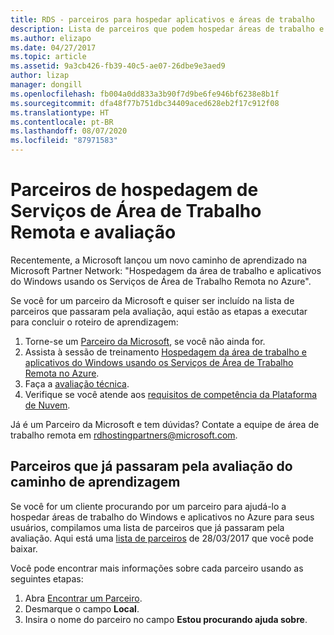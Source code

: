 ```yaml
---
title: RDS - parceiros para hospedar aplicativos e áreas de trabalho
description: Lista de parceiros que podem hospedar áreas de trabalho e aplicativos usando o RDS.
ms.author: elizapo
ms.date: 04/27/2017
ms.topic: article
ms.assetid: 9a3cb426-fb39-40c5-ae07-26dbe9e3aed9
author: lizap
manager: dongill
ms.openlocfilehash: fb004a0dd833a3b90f7d9be6fe946bf6238e8b1f
ms.sourcegitcommit: dfa48f77b751dbc34409aced628eb2f17c912f08
ms.translationtype: HT
ms.contentlocale: pt-BR
ms.lasthandoff: 08/07/2020
ms.locfileid: "87971583"
---
```

# <a name="remote-desktop-services-hosting-partners-and-assessment"></a>Parceiros de hospedagem de Serviços de Área de Trabalho Remota e avaliação

Recentemente, a Microsoft lançou um novo caminho de aprendizado na Microsoft Partner Network: "Hospedagem da área de trabalho e aplicativos do Windows usando os Serviços de Área de Trabalho Remota no Azure".

Se você for um parceiro da Microsoft e quiser ser incluído na lista de parceiros que passaram pela avaliação, aqui estão as etapas a executar para concluir o roteiro de aprendizagem:

1. Torne-se um [Parceiro da Microsoft](https://partner.microsoft.com/), se você não ainda for.
2. Assista à sessão de treinamento [Hospedagem da área de trabalho e aplicativos do Windows usando os Serviços de Área de Trabalho Remota no Azure](https://mspartnerlp.partner.microsoft.com/LearningPath/LearningPath/DLPaths?trackId=2915&rowId=3603).
3. Faça a [avaliação técnica](https://mspartnerlp.partner.microsoft.com/LearningPath/LearningPath/DLPaths?trackId=1660&rowId=2220&trackPathId=9871).
4. Verifique se você atende aos [requisitos de competência da Plataforma de Nuvem](https://partner.microsoft.com/membership/cloud-platform-competency).

Já é um Parceiro da Microsoft e tem dúvidas? Contate a equipe de área de trabalho remota em <rdhostingpartners@microsoft.com>.


## <a name="partners-who-have-passed-the-learning-path-assessment"></a>Parceiros que já passaram pela avaliação do caminho de aprendizagem

Se você for um cliente procurando por um parceiro para ajudá-lo a hospedar áreas de trabalho do Windows e aplicativos no Azure para seus usuários, compilamos uma lista de parceiros que já passaram pela avaliação. Aqui está uma [lista de parceiros](rds-hosting-partners.md) de 28/03/2017 que você pode baixar.

Você pode encontrar mais informações sobre cada parceiro usando as seguintes etapas:

1. Abra [Encontrar um Parceiro](https://partnercenter.microsoft.com/pcv/search).
2. Desmarque o campo **Local**.
3. Insira o nome do parceiro no campo **Estou procurando ajuda sobre**.
